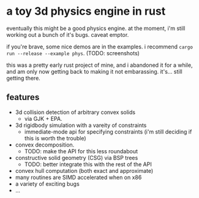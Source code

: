 # a toy 3d physics engine in rust

eventually this might be a good physics engine. at the moment, i'm still working out a bunch of it's bugs. caveat emptor.

if you're brave, some nice demos are in the examples. i recommend `cargo run --release --example phys`. (TODO: screenshots)

this was a pretty early rust project of mine, and i abandoned it for a while, and am only now getting back to making it not embarassing. it's... still getting there.

## features

- 3d collision detection of arbitrary convex solids
    - via GJK + EPA.
- 3d rigidbody simulation with a vareity of constraints
    - immediate-mode api for specifying constraints (i'm still deciding if this is worth the trouble)
- convex decomposition.
    - TODO: make the API for this less roundabout
- constructive solid geometry (CSG) via BSP trees
    - TODO: better integrate this with the rest of the API
- convex hull computation (both exact and approximate)
- many routines are SIMD accelerated when on x86
- a variety of exciting bugs
- ...
